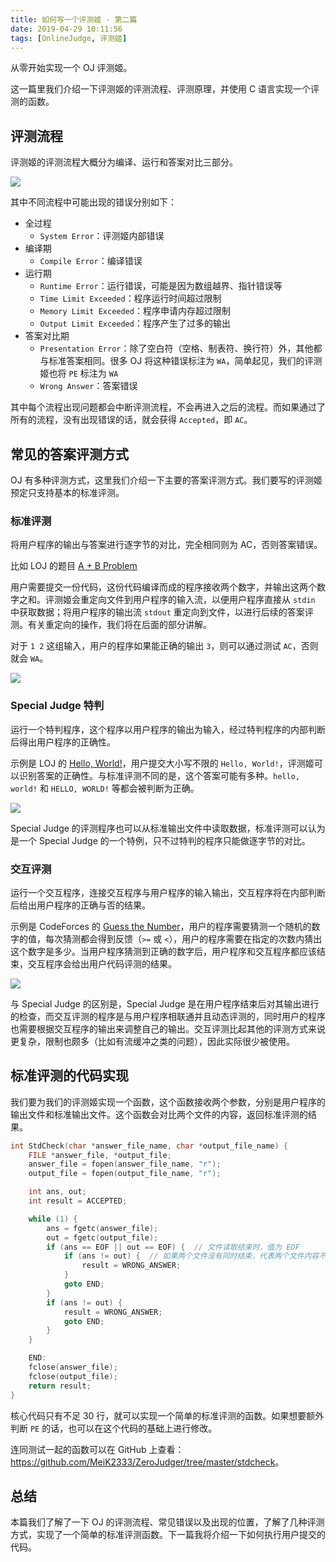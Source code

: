 ```yaml
---
title: 如何写一个评测姬 - 第二篇
date: 2019-04-29 10:11:56
tags: [OnlineJudge, 评测姬]
---
```


从零开始实现一个 OJ 评测姬。

<!--more-->

这一篇里我们介绍一下评测姬的评测流程、评测原理，并使用 C 语言实现一个评测的函数。

## 评测流程

评测姬的评测流程大概分为编译、运行和答案对比三部分。

![](/images/judger2/评测流程.png)

其中不同流程中可能出现的错误分别如下：

- 全过程
  - `System Error`：评测姬内部错误
- 编译期
  - `Compile Error`：编译错误
- 运行期
  - `Runtime Error`：运行错误，可能是因为数组越界、指针错误等
  - `Time Limit Exceeded`：程序运行时间超过限制
  - `Memory Limit Exceeded`：程序申请内存超过限制
  - `Output Limit Exceeded`：程序产生了过多的输出
- 答案对比期
  - `Presentation Error`：除了空白符（空格、制表符、换行符）外，其他都与标准答案相同。很多 OJ 将这种错误标注为 `WA`，简单起见，我们的评测姬也将 `PE` 标注为 `WA`
  - `Wrong Answer`：答案错误

其中每个流程出现问题都会中断评测流程，不会再进入之后的流程。而如果通过了所有的流程，没有出现错误的话，就会获得 `Accepted`，即 `AC`。

## 常见的答案评测方式

OJ 有多种评测方式，这里我们介绍一下主要的答案评测方式。我们要写的评测姬预定只支持基本的标准评测。

### 标准评测

将用户程序的输出与答案进行逐字节的对比，完全相同则为 AC，否则答案错误。

比如 LOJ 的题目 [A + B Problem](https://loj.ac/problem/1)

用户需要提交一份代码，这份代码编译而成的程序接收两个数字，并输出这两个数字之和。评测姬会重定向文件到用户程序的输入流，以便用户程序直接从 `stdin` 中获取数据；将用户程序的输出流 `stdout` 重定向到文件，以进行后续的答案评测。有关重定向的操作，我们将在后面的部分讲解。

对于 `1 2` 这组输入，用户的程序如果能正确的输出 `3`，则可以通过测试 `AC`，否则就会 `WA`。

![](/images/judger2/标准评测.png)

### Special Judge 特判

运行一个特判程序，这个程序以用户程序的输出为输入，经过特判程序的内部判断后得出用户程序的正确性。

示例是 LOJ 的 [Hello, World!](https://loj.ac/problem/2)，用户提交大小写不限的 `Hello, World!`，评测姬可以识别答案的正确性。与标准评测不同的是，这个答案可能有多种。`hello, world!` 和 `HELLO, WORLD!` 等都会被判断为正确。

![](/images/judger2/特判评测.png)

Special Judge 的评测程序也可以从标准输出文件中读取数据，标准评测可以认为是一个 Special Judge 的一个特例，只不过特判的程序只能做逐字节的对比。

### 交互评测

运行一个交互程序，连接交互程序与用户程序的输入输出，交互程序将在内部判断后给出用户程序的正确与否的结果。

示例是 CodeForces 的 [Guess the Number](https://codeforces.com/gym/101021/problem/A)，用户的程序需要猜测一个随机的数字的值，每次猜测都会得到反馈（`>=` 或 `<`），用户的程序需要在指定的次数内猜出这个数字是多少。当用户程序猜测到正确的数字后，用户程序和交互程序都应该结束，交互程序会给出用户代码评测的结果。

![](/images/judger2/交互评测.png)

与 Special Judge 的区别是，Special Judge 是在用户程序结束后对其输出进行的检查，而交互评测的程序是与用户程序相联通并且动态评测的，同时用户的程序也需要根据交互程序的输出来调整自己的输出。交互评测比起其他的评测方式来说更复杂，限制也颇多（比如有流缓冲之类的问题），因此实际很少被使用。

## 标准评测的代码实现

我们要为我们的评测姬实现一个函数，这个函数接收两个参数，分别是用户程序的输出文件和标准输出文件。这个函数会对比两个文件的内容，返回标准评测的结果。

```c
int StdCheck(char *answer_file_name, char *output_file_name) {
    FILE *answer_file, *output_file;
    answer_file = fopen(answer_file_name, "r");
    output_file = fopen(output_file_name, "r");

    int ans, out;
    int result = ACCEPTED;

    while (1) {
        ans = fgetc(answer_file);
        out = fgetc(output_file);
        if (ans == EOF || out == EOF) {  // 文件读取结束时，值为 EOF
            if (ans != out) {  // 如果两个文件没有同时结束，代表两个文件内容不同
                result = WRONG_ANSWER;
            }
            goto END;
        }
        if (ans != out) {
            result = WRONG_ANSWER;
            goto END;
        }
    }

    END:
    fclose(answer_file);
    fclose(output_file);
    return result;
}
```

核心代码只有不足 30 行，就可以实现一个简单的标准评测的函数。如果想要额外判断 `PE` 的话，也可以在这个代码的基础上进行修改。

连同测试一起的函数可以在 GitHub 上查看：<https://github.com/MeiK2333/ZeroJudger/tree/master/stdcheck>。

## 总结

本篇我们了解了一下 OJ 的评测流程、常见错误以及出现的位置，了解了几种评测方式，实现了一个简单的标准评测函数。下一篇我将介绍一下如何执行用户提交的代码。
